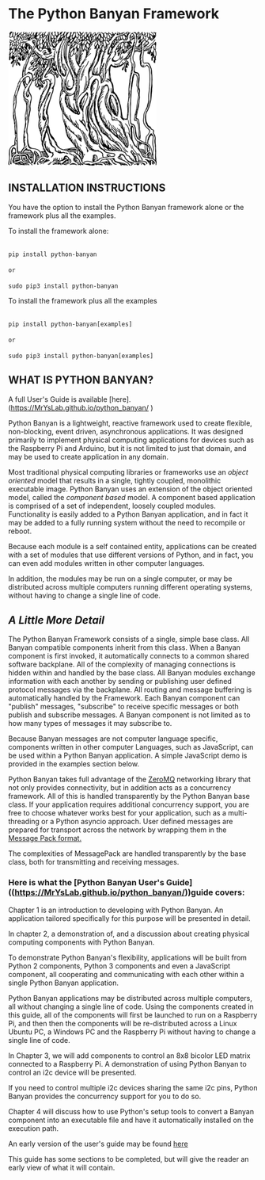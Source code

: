 # The Python Banyan Framework

![](https://github.com/MrYsLab/python_banyan/blob/master/images/BanyanTree.png)

## INSTALLATION INSTRUCTIONS
You have the option to install the Python Banyan framework alone or the framework plus all the examples.

To install the framework alone:


```

pip install python-banyan

or

sudo pip3 install python-banyan

```

To install the framework plus all the examples


```

pip install python-banyan[examples]

or

sudo pip3 install python-banyan[examples]

```


## WHAT IS PYTHON BANYAN?
A full User's Guide is available [here].(https://MrYsLab.github.io/python_banyan/ )

Python Banyan is a lightweight, reactive framework used to create flexible, non-blocking, event 
driven, 
asynchronous applications. It was designed primarily to implement physical computing applications for devices such as
 the Raspberry Pi and Arduino, 
but it is 
not limited to just that domain, and may be used to create application in any domain.

Most traditional physical computing libraries or frameworks use an *object oriented* model that results in a single, 
tightly coupled, monolithic executable image. Python Banyan uses an extension of the object oriented model, called 
the *component based* model. A component based application is comprised of a set of independent, loosely 
coupled 
modules. Functionality is easily added to a Python Banyan application, and in fact it may be added to a fully running
 system without the need to recompile or reboot.
 
 Because each module is a self contained entity, applications can be created with a set of modules that use 
 different 
 versions of Python, and in fact, you can even add modules written in other computer languages.
 
 In addition, the modules may be run on a single computer, or may be distributed across multiple computers running 
 different operating systems, without having to change a single line of code.

## *A Little More Detail*
The Python Banyan Framework consists of a single, simple base class. All Banyan compatible components inherit from 
this class. When a Banyan component is first invoked, it automatically connects to a common shared software backplane. 
All 
of the complexity of managing connections is hidden within and handled by the base class. All Banyan modules
exchange information with each another by sending or publishing user defined protocol messages via the backplane. All
 routing and message buffering is automatically handled by the Framework. Each 
Banyan 
component can
 "publish" messages, "subscribe" to receive specific messages or both publish and subscribe messages. A Banyan 
 component is not limited as to how many types of messages it may subscribe to.

 
 Because Banyan messages are not computer language specific, components written in other computer Languages, such as 
 JavaScript, can be used within a Python Banyan application. A simple JavaScript demo is provided in the 
 examples section below.
 
 Python Banyan takes full advantage of the <a href="http://zeromq.org/" target="_blank">ZeroMQ</a> 
  networking library that not only provides 
 connectivity, but in addition acts as a concurrency framework. All of this is handled transparently by the Python 
 Banyan base class. If your application requires additional concurrency support, you are free to choose whatever 
 works best for your application, such as a multi-threading or a Python asyncio approach. User defined messages are 
 prepared for transport across the network by wrapping them in the 
 <a href="http://msgpack.org/index.html" target="_blank">Message Pack format.</a> 
 
  The complexities of 
 MessagePack are handled transparently by the base class, both for transmitting and receiving messages.
 

### Here is what the [Python Banyan User's Guide] ((https://MrYsLab.github.io/python_banyan/))guide covers:

Chapter 1 is an introduction to developing with Python Banyan. An application tailored specifically for this purpose 
will be 
presented in detail.

In chapter 2, a demonstration of, and a discussion about creating physical computing components with Python Banyan.

To demonstrate Python Banyan's flexibility, applications will be built from Python 2 components, Python 3 components and even a JavaScript component, all cooperating and communicating with each other within a single Python Banyan application.

Python Banyan applications may be distributed across multiple computers, all without changing a single line of code. Using the components created in this guide, all of the components will first be launched to run on a Raspberry Pi, 
and then then the components will be re-distributed across a Linux Ubuntu PC, a Windows PC and the Raspberry Pi without having to change a single line of code.

In Chapter 3, we will add components to control an 8x8 bicolor LED matrix connected to a Raspberry Pi. A demonstration of using Python Banyan to control an i2c device will be presented.

If you need to control multiple i2c devices sharing the same i2c pins, Python Banyan provides the concurrency support for you to do so.

Chapter 4 will discuss how to use Python's setup tools to convert a Banyan component into an executable file and have it automatically installed on the execution path.

An early version of the user's guide may be found [here](https://github.com/MrYsLab/python_banyan_guide/blob/master/docs/index.md)

This guide has some sections to be completed, but will give the reader an early view of what it will contain.

